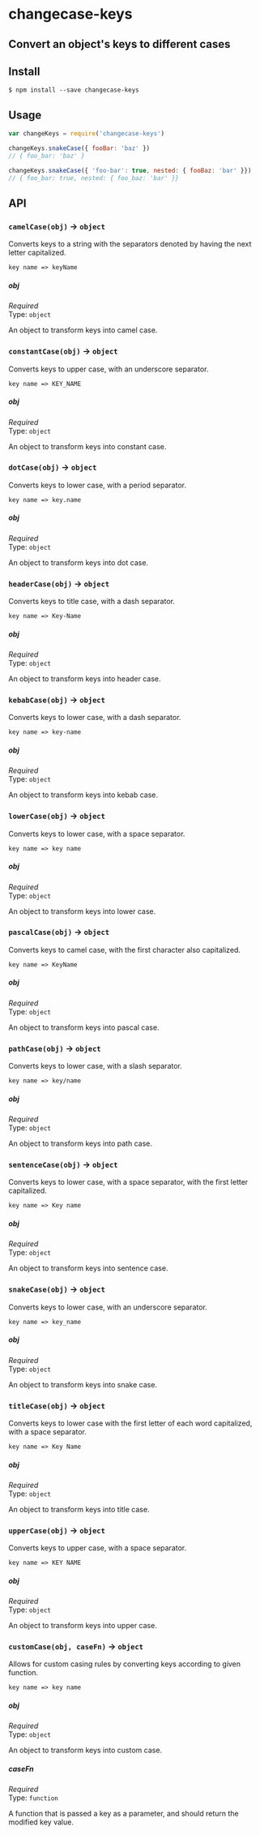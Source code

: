 # changecase-keys
## Convert an object's keys to different cases

## Install

```
$ npm install --save changecase-keys
```


## Usage

```js
var changeKeys = require('changecase-keys')

changeKeys.snakeCase({ fooBar: 'baz' })
// { foo_bar: 'baz' }

changeKeys.snakeCase({ 'foo-bar': true, nested: { fooBaz: 'bar' }})
// { foo_bar: true, nested: { foo_baz: 'bar' }}
```

## API

### `camelCase(obj)` -> `object`

Converts keys to a string with the separators denoted by having the next letter capitalized.

```
key name => keyName
```

##### obj

*Required*  
Type: `object`

An object to transform keys into camel case.

### `constantCase(obj)` -> `object`

Converts keys to upper case, with an underscore separator.

```
key name => KEY_NAME
```

##### obj

*Required*  
Type: `object`

An object to transform keys into constant case.

### `dotCase(obj)` -> `object`

Converts keys to lower case, with a period separator.

```
key name => key.name
```

##### obj

*Required*  
Type: `object`

An object to transform keys into dot case.


### `headerCase(obj)` -> `object`

Converts keys to title case, with a dash separator.

```
key name => Key-Name
```

##### obj

*Required*  
Type: `object`

An object to transform keys into header case.


### `kebabCase(obj)` -> `object`

Converts keys to lower case, with a dash separator.

```
key name => key-name
```

##### obj

*Required*  
Type: `object`

An object to transform keys into kebab case.


### `lowerCase(obj)` -> `object`

Converts keys to lower case, with a space separator.

```
key name => key name
```

##### obj

*Required*  
Type: `object`

An object to transform keys into lower case.


### `pascalCase(obj)` -> `object`

Converts keys to camel case, with the first character also capitalized.

```
key name => KeyName
```

##### obj

*Required*  
Type: `object`

An object to transform keys into pascal case.

### `pathCase(obj)` -> `object`

Converts keys to lower case, with a slash separator.

```
key name => key/name
```

##### obj

*Required*  
Type: `object`

An object to transform keys into path case.

### `sentenceCase(obj)` -> `object`

Converts keys to lower case, with a space separator, with the first letter capitalized.

```
key name => Key name
```

##### obj

*Required*  
Type: `object`

An object to transform keys into sentence case.


### `snakeCase(obj)` -> `object`

Converts keys to lower case, with an underscore separator.

```
key name => key_name
```

##### obj

*Required*  
Type: `object`

An object to transform keys into snake case.


### `titleCase(obj)` -> `object`

Converts keys to lower case with the first letter of each word capitalized, with a space separator.

```
key name => Key Name
```

##### obj

*Required*  
Type: `object`

An object to transform keys into title case.


### `upperCase(obj)` -> `object`

Converts keys to upper case, with a space separator.

```
key name => KEY NAME
```

##### obj

*Required*  
Type: `object`

An object to transform keys into upper case.


### `customCase(obj, caseFn)` -> `object`

Allows for custom casing rules by converting keys according to given function.

```
key name => key name
```

##### obj

*Required*  
Type: `object`

An object to transform keys into custom case.

##### caseFn

*Required*  
Type: `function`

A function that is passed a key as a parameter, and should return the modified key value.
